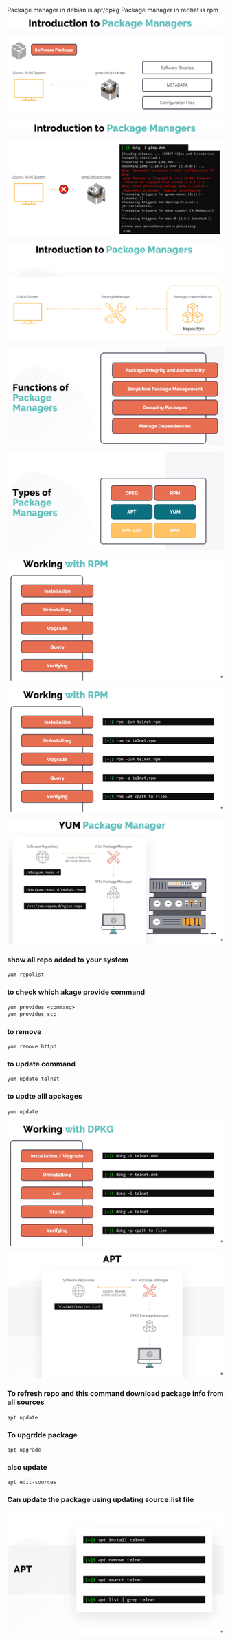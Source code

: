 Package manager in debian is apt/dpkg
Package manager in redhat is rpm
![alt text](image.png)

![alt text](image-1.png)

![alt text](image-2.png)


![alt text](image-3.png)

![alt text](image-4.png)

![alt text](image-5.png)

![alt text](image-6.png)

![alt text](image-7.png)

### show all repo added to your system
```
yum repolist
```

### to check which akage provide command
```
yum provides <command>
yum provides scp
```

### to remove
```
yum remove httpd
```

### to update command
```
yum update telnet
```
### to updte alll apckages
```
yum update
```

![alt text](image-8.png)

![alt text](image-9.png)


### To refresh repo and this command download package info from all sources
```
apt update  
```

### To upgrdde package
```
apt upgrade
```

### also update 
```
apt edit-sources
```

### Can update the package using updating source.list file


![alt text](image-10.png)